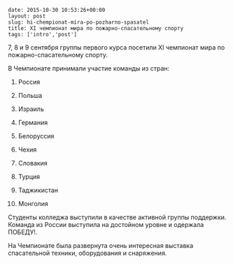 ```
date: 2015-10-30 10:53:26+00:00
layout: post
slug: hi-chempionat-mira-po-pozharno-spasatel
title: ХI чемпионат мира по пожарно-спасательному спорту
tags: ['intro','post']
```

7, 8 и 9 сентября группы первого курса посетили ХI чемпионат мира по пожарно-спасательному спорту.

В Чемпионате принимали участие команды из стран:

1.	Россия

2.	Польша

3.	Израиль

4.	Германия

5.	Белоруссия

6.	Чехия

7.	Словакия

8.	Турция

9.	Таджикистан

10.	Монголия

Студенты колледжа выступили в качестве активной группы поддержки. Команда из России выступила на достойном уровне и одержала ПОБЕДУ!.

На Чемпионате была развернута очень интересная выставка спасательной техники, оборудования и снаряжения.
